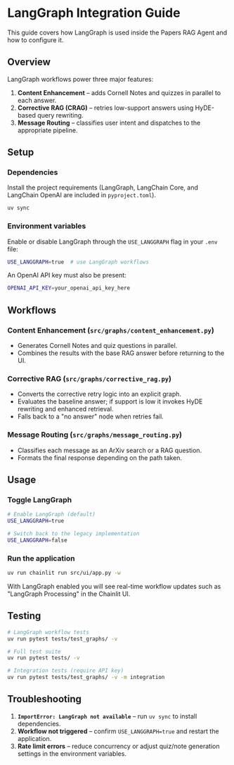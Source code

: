 # LangGraph Integration Guide

This guide covers how LangGraph is used inside the Papers RAG Agent and how to
configure it.

## Overview

LangGraph workflows power three major features:

1. **Content Enhancement** – adds Cornell Notes and quizzes in parallel to
   each answer.
2. **Corrective RAG (CRAG)** – retries low-support answers using
   HyDE-based query rewriting.
3. **Message Routing** – classifies user intent and dispatches to the
   appropriate pipeline.

## Setup

### Dependencies

Install the project requirements (LangGraph, LangChain Core, and LangChain
OpenAI are included in `pyproject.toml`).

```bash
uv sync
```

### Environment variables

Enable or disable LangGraph through the `USE_LANGGRAPH` flag in your `.env`
file:

```bash
USE_LANGGRAPH=true  # use LangGraph workflows
```

An OpenAI API key must also be present:

```bash
OPENAI_API_KEY=your_openai_api_key_here
```

## Workflows

### Content Enhancement (`src/graphs/content_enhancement.py`)

- Generates Cornell Notes and quiz questions in parallel.
- Combines the results with the base RAG answer before returning to the UI.

### Corrective RAG (`src/graphs/corrective_rag.py`)

- Converts the corrective retry logic into an explicit graph.
- Evaluates the baseline answer; if support is low it invokes HyDE rewriting
  and enhanced retrieval.
- Falls back to a "no answer" node when retries fail.

### Message Routing (`src/graphs/message_routing.py`)

- Classifies each message as an ArXiv search or a RAG question.
- Formats the final response depending on the path taken.

## Usage

### Toggle LangGraph

```bash
# Enable LangGraph (default)
USE_LANGGRAPH=true

# Switch back to the legacy implementation
USE_LANGGRAPH=false
```

### Run the application

```bash
uv run chainlit run src/ui/app.py -w
```

With LangGraph enabled you will see real-time workflow updates such as
"LangGraph Processing" in the Chainlit UI.

## Testing

```bash
# LangGraph workflow tests
uv run pytest tests/test_graphs/ -v

# Full test suite
uv run pytest tests/ -v

# Integration tests (require API key)
uv run pytest tests/test_graphs/ -v -m integration
```

## Troubleshooting

1. **`ImportError: LangGraph not available`** – run `uv sync` to install
   dependencies.
2. **Workflow not triggered** – confirm `USE_LANGGRAPH=true` and restart the
   application.
3. **Rate limit errors** – reduce concurrency or adjust quiz/note generation
   settings in the environment variables.
